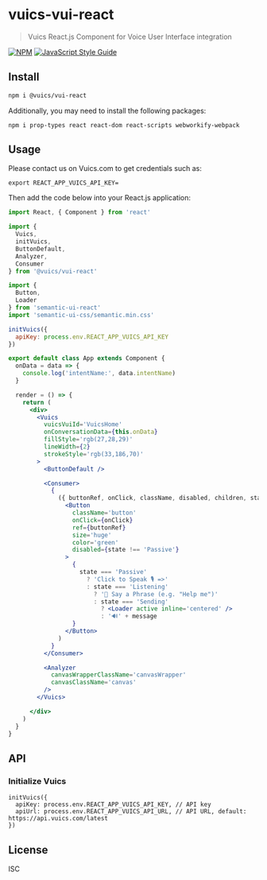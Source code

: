 # vuics-vui-react

> Vuics React.js Component for Voice User Interface integration

[![NPM](https://img.shields.io/npm/v/@vuics/vui-react.svg)](https://www.npmjs.com/package/@vuics/vui-react) [![JavaScript Style Guide](https://img.shields.io/badge/code_style-standard-brightgreen.svg)](https://standardjs.com)

## Install

```bash
npm i @vuics/vui-react
```

Additionally, you may need to install the following packages:
```
npm i prop-types react react-dom react-scripts webworkify-webpack
```

## Usage

Please contact us on Vuics.com to get credentials such as:
```
export REACT_APP_VUICS_API_KEY=
```

Then add the code below into your React.js application:
```jsx
import React, { Component } from 'react'

import {
  Vuics,
  initVuics,
  ButtonDefault,
  Analyzer,
  Consumer
} from '@vuics/vui-react'

import {
  Button,
  Loader
} from 'semantic-ui-react'
import 'semantic-ui-css/semantic.min.css'

initVuics({
  apiKey: process.env.REACT_APP_VUICS_API_KEY
})

export default class App extends Component {
  onData = data => {
    console.log('intentName:', data.intentName)
  }

  render = () => {
    return (
      <div>
        <Vuics
          vuicsVuiId='VuicsHome'
          onConversationData={this.onData}
          fillStyle='rgb(27,28,29)'
          lineWidth={2}
          strokeStyle='rgb(33,186,70)'
        >
          <ButtonDefault />

          <Consumer>
            {
              ({ buttonRef, onClick, className, disabled, children, state, message }) => (
                <Button
                  className='button'
                  onClick={onClick}
                  ref={buttonRef}
                  size='huge'
                  color='green'
                  disabled={state !== 'Passive'}
                >
                  {
                    state === 'Passive'
                      ? 'Click to Speak 🎙️ =>'
                      : state === 'Listening'
                        ? '🎤 Say a Phrase (e.g. "Help me")'
                        : state === 'Sending'
                          ? <Loader active inline='centered' />
                          : '🔊' + message
                  }
                </Button>
              )
            }
          </Consumer>

          <Analyzer
            canvasWrapperClassName='canvasWrapper'
            canvasClassName='canvas'
          />
        </Vuics>

      </div>
    )
  }
}
```

## API

### Initialize Vuics
```
initVuics({
  apiKey: process.env.REACT_APP_VUICS_API_KEY, // API key
  apiUrl: process.env.REACT_APP_VUICS_API_URL, // API URL, default: https://api.vuics.com/latest
})
```

## License

ISC
